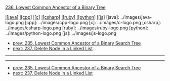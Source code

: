 [236. Lowest Common Ancestor of a Binary Tree](https://leetcode.com/problems/lowest-common-ancestor-of-a-binary-tree/)

[![java]](../java/236-lowest-common-ancestor-of-a-binary-tree.md)
[![cpp]](../cpp/236-lowest-common-ancestor-of-a-binary-tree.md)
[![c]](../c/236-lowest-common-ancestor-of-a-binary-tree.md)
[![csharp]](../csharp/236-lowest-common-ancestor-of-a-binary-tree.md)
[![ruby]](../ruby/236-lowest-common-ancestor-of-a-binary-tree.md)
[![python]](../python/236-lowest-common-ancestor-of-a-binary-tree.md)
[![js]](../js/236-lowest-common-ancestor-of-a-binary-tree.md)
[java]: ../images/java-logo.png
[cpp]: ../images/cpp-logo.png
[c]: ../images/c-logo.png
[csharp]: ../images/csharp-logo.png
[ruby]: ../images/ruby-logo.png
[python]: ../images/python-logo.png
[js]: ../images/js-logo.png

- [prev: 235. Lowest Common Ancestor of a Binary Search Tree](235-lowest-common-ancestor-of-a-binary-search-tree.md)
- [next: 237. Delete Node in a Linked List](237-delete-node-in-a-linked-list.md)

---



---

- [prev: 235. Lowest Common Ancestor of a Binary Search Tree](235-lowest-common-ancestor-of-a-binary-search-tree.md)
- [next: 237. Delete Node in a Linked List](237-delete-node-in-a-linked-list.md)

